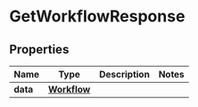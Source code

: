

# GetWorkflowResponse


## Properties

| Name | Type | Description | Notes |
|------------ | ------------- | ------------- | -------------|
|**data** | [**Workflow**](Workflow.md) |  |  |



